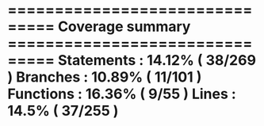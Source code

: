 =============================== Coverage summary ===============================
Statements   : 14.12% ( 38/269 )
Branches     : 10.89% ( 11/101 )
Functions    : 16.36% ( 9/55 )
Lines        : 14.5% ( 37/255 )
==================================